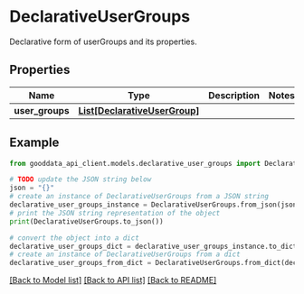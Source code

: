 # DeclarativeUserGroups

Declarative form of userGroups and its properties.

## Properties

Name | Type | Description | Notes
------------ | ------------- | ------------- | -------------
**user_groups** | [**List[DeclarativeUserGroup]**](DeclarativeUserGroup.md) |  | 

## Example

```python
from gooddata_api_client.models.declarative_user_groups import DeclarativeUserGroups

# TODO update the JSON string below
json = "{}"
# create an instance of DeclarativeUserGroups from a JSON string
declarative_user_groups_instance = DeclarativeUserGroups.from_json(json)
# print the JSON string representation of the object
print(DeclarativeUserGroups.to_json())

# convert the object into a dict
declarative_user_groups_dict = declarative_user_groups_instance.to_dict()
# create an instance of DeclarativeUserGroups from a dict
declarative_user_groups_from_dict = DeclarativeUserGroups.from_dict(declarative_user_groups_dict)
```
[[Back to Model list]](../README.md#documentation-for-models) [[Back to API list]](../README.md#documentation-for-api-endpoints) [[Back to README]](../README.md)


